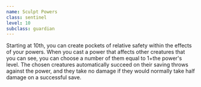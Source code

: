 ```yaml
---
name: Sculpt Powers
class: sentinel
level: 10
subclass: guardian
---
```

Starting at 10th, you can create pockets of relative safety within the effects of your powers. When you cast a power that
affects other creatures that you can see, you can choose a number of them equal to 1+the power's level. The chosen creatures
automatically succeed on their saving throws against the power, and they take no damage if they would normally take half
damage on a successful save.
